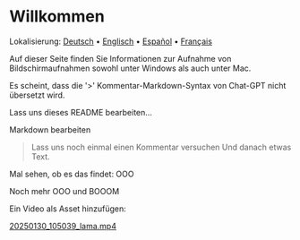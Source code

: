 # Willkommen
Lokalisierung: [Deutsch](https://ewildingli.github.io/Global-Instructor-Guidelines/DE/) • [Englisch](https://ewildingli.github.io/Global-Instructor-Guidelines/) • [Español](https://ewildingli.github.io/Global-Instructor-Guidelines/ES/) • [Français](https://ewildingli.github.io/Global-Instructor-Guidelines/FR/)

Auf dieser Seite finden Sie Informationen zur Aufnahme von Bildschirmaufnahmen sowohl unter Windows als auch unter Mac.

Es scheint, dass die '>' Kommentar-Markdown-Syntax von Chat-GPT nicht übersetzt wird.

Lass uns dieses README bearbeiten...

Markdown bearbeiten

> Lass uns noch einmal einen Kommentar versuchen
Und danach etwas Text.

Mal sehen, ob es das findet: OOO

Noch mehr OOO und BOOOM

Ein Video als Asset hinzufügen:

[20250130_105039_lama.mp4](assets/20250130_105039_lama.mp4)